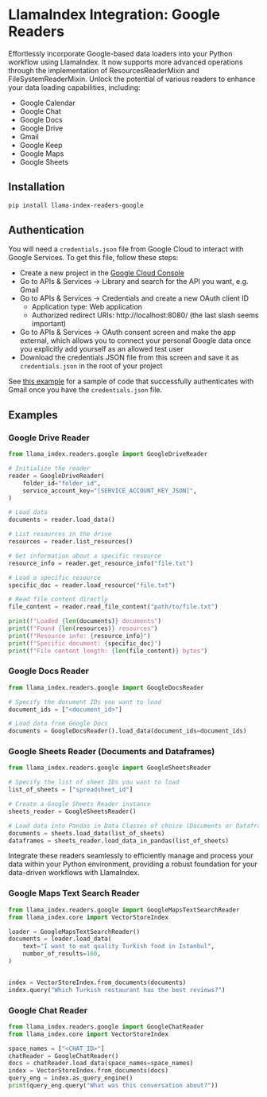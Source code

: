 # LlamaIndex Integration: Google Readers

Effortlessly incorporate Google-based data loaders into your Python workflow using LlamaIndex. It now supports more advanced operations through the implementation of ResourcesReaderMixin and FileSystemReaderMixin.
 Unlock the potential of various readers to enhance your data loading capabilities, including:

- Google Calendar
- Google Chat
- Google Docs
- Google Drive
- Gmail
- Google Keep
- Google Maps
- Google Sheets

## Installation

```bash
pip install llama-index-readers-google
```

## Authentication

You will need a `credentials.json` file from Google Cloud to interact with Google Services. To get this file, follow these steps:

- Create a new project in the [Google Cloud Console](https://console.cloud.google.com/)
- Go to APIs & Services -> Library and search for the API you want, e.g. Gmail
- Go to APIs & Services -> Credentials and create a new OAuth client ID
  - Application type: Web application
  - Authorized redirect URIs: http://localhost:8080/ (the last slash seems important)
- Go to APIs & Services -> OAuth consent screen and make the app external, which allows you to connect your personal Google data once you explicitly add yourself as an allowed test user
- Download the credentials JSON file from this screen and save it as `credentials.json` in the root of your project

See [this example](https://github.com/run-llama/gmail-extractor/blob/main/gmail.py) for a sample of code that successfully authenticates with Gmail once you have the `credentials.json` file.

## Examples
### Google Drive Reader

```python
from llama_index.readers.google import GoogleDriveReader

# Initialize the reader
reader = GoogleDriveReader(
    folder_id="folder_id",
    service_account_key="[SERVICE_ACCOUNT_KEY_JSON]",
)

# Load data
documents = reader.load_data()

# List resources in the drive
resources = reader.list_resources()

# Get information about a specific resource
resource_info = reader.get_resource_info("file.txt")

# Load a specific resource
specific_doc = reader.load_resource("file.txt")

# Read file content directly
file_content = reader.read_file_content("path/to/file.txt")

print(f"Loaded {len(documents)} documents")
print(f"Found {len(resources)} resources")
print(f"Resource info: {resource_info}")
print(f"Specific document: {specific_doc}")
print(f"File content length: {len(file_content)} bytes")
```

### Google Docs Reader

```python
from llama_index.readers.google import GoogleDocsReader

# Specify the document IDs you want to load
document_ids = ["<document_id>"]

# Load data from Google Docs
documents = GoogleDocsReader().load_data(document_ids=document_ids)
```

### Google Sheets Reader (Documents and Dataframes)

```python
from llama_index.readers.google import GoogleSheetsReader

# Specify the list of sheet IDs you want to load
list_of_sheets = ["spreadsheet_id"]

# Create a Google Sheets Reader instance
sheets_reader = GoogleSheetsReader()

# Load data into Pandas in Data Classes of choice (Documents or Dataframes)
documents = sheets.load_data(list_of_sheets)
dataframes = sheets_reader.load_data_in_pandas(list_of_sheets)
```

Integrate these readers seamlessly to efficiently manage and process your data within your Python environment, providing a robust foundation for your data-driven workflows with LlamaIndex.

### Google Maps Text Search Reader

```python
from llama_index.readers.google import GoogleMapsTextSearchReader
from llama_index.core import VectorStoreIndex

loader = GoogleMapsTextSearchReader()
documents = loader.load_data(
    text="I want to eat quality Turkish food in Istanbul",
    number_of_results=160,
)


index = VectorStoreIndex.from_documents(documents)
index.query("Which Turkish restaurant has the best reviews?")
```

### Google Chat Reader

```py
from llama_index.readers.google import GoogleChatReader
from llama_index.core import VectorStoreIndex

space_names = ["<CHAT_ID>"]
chatReader = GoogleChatReader()
docs = chatReader.load_data(space_names=space_names)
index = VectorStoreIndex.from_documents(docs)
query_eng = index.as_query_engine()
print(query_eng.query("What was this conversation about?"))
```
